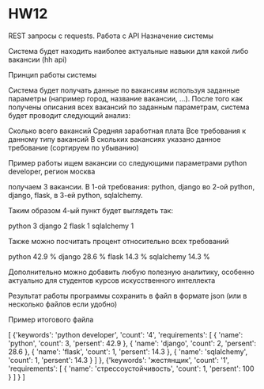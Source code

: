 ﻿# HW12
REST запросы с requests. Работа с API
Назначение системы

Система будет находить наиболее актуальные навыки для какой либо вакансии (hh api)

Принцип работы системы

Система будет получать данные по вакансиям используя заданные параметры (например город, название вакансии, …). После того как получены описания всех вакансий по заданным параметрам, система будет проводит следующий анализ:

Сколько всего вакансий
Средняя заработная плата
Все требования к данному типу вакансий
В скольких вакансиях указано данное требование (сортируем по убыванию)

Пример работы
ищем вакансии со следующими параметрами python developer, регион москва

получаем 3 вакансии. 
В 1-ой требования: python, django 
во 2-ой python, django, flask, 
в 3-ей python, sqlalchemy. 

Таким образом 4-ый пункт будет выглядеть так:

python 3
django 2
flask 1
sqlalchemy 1

Также можно посчитать процент относительно всех требований

python 42.9 %
django 28.6 %
flask 14.3 %
sqlalchemy 14.3 %

Дополнительно можно добавить любую полезную аналитику, особенно актуально для студентов курсов искусственного интеллекта

Результат работы программы сохранить в файл в формате json (или в несколько файлов если удобно)



Пример итогового файла

[
   {'keywords': 'python developer',
    'count': '4',
    'requirements': [
        {
            'name': 'python',
            'count': 3,
            'persent': 42.9
        },
        {
            'name': 'django',
            'count': 2,
            'persent': 28.6
        },
        {
            'name': 'flask',
            'count': 1,
            'persent': 14.3
        },
        {
            'name': 'sqlalchemy',
            'count': 1,
            'persent': 14.3
        }
    ]
    },
   {'keywords': 'жестянщик',
    'count': '1',
    'requirements': [
        {
            'name': 'стрессоустойчивость',
            'count': 1,
            'persent': 100
        }
    ]
    }
]
